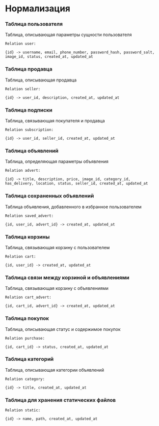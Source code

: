 # Нормализация

### Таблица пользователя
Таблица, описывающая параметры сущности пользователя
```
Relation user:

{id} -> username, email, phone_number, password_hash, password_salt, image_id, status, created_at, updated_at
```

### Таблица продавца
Таблица, описывающая продавца
```
Relation seller:

{id} -> user_id, description, created_at, updated_at

```

### Таблица подписки
Таблица, связывающая покупателя и продавца
```
Relation subscription:

{id} -> user_id, seller_id, created_at, updated_at

```

### Таблица объявлений
Таблица, определяющая параметры объявления
```
Relation advert:

{id} -> title, description, price, image_id, category_id, has_delivery, location, status, seller_id, created_at, updated_at

```

### Таблица сохраненных объявлений
Таблица объявления, добавленного в избранное пользователем
```
Relation saved_advert:

{id, user_id, advert_id} -> created_at, updated_at

```

### Таблица корзины
Таблица, связывающая корзину с пользователем
```
Relation cart:

{id, user_id} -> created_at, updated_at

```

### Таблица связи между корзиной и объявлениями
Таблица, связывающая корзину с объявлениями
```
Relation cart_advert:

{id, cart_id, advert_id} -> created_at, updated_at

```

### Таблица покупок
Таблица, описывающая статус и содержимое покупок
```
Relation purchase:

{id, cart_id} -> status, created_at, updated_at

```

### Таблица категорий
Таблица, описывающая категории объявлений
```
Relation category:

{id} -> title, created_at, updated_at

```

### Таблица для хранения статических файлов
```
Relation static:

{id} -> name, path, created_at, updated_at

```